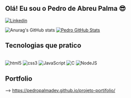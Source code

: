 ## Olá! Eu sou o Pedro de Abreu Palma 😎
[![Linkedin](https://img.shields.io/badge/LinkedIn-0077B5?style=for-the-badge&logo=linkedin&logoColor=white)](https://www.linkedin.com/in/pedro-de-abreu-palma-28b779249/)

![Anurag's GitHub stats](https://github-readme-stats.vercel.app/api?username=pedropalmadev&show_icons=true&theme=dark) [![Pedro GitHub Stats](https://github-readme-stats.vercel.app/api/top-langs/?username=pedropalmadev&layout=compact&theme=tokyonight)](https://github.com/anuraghazra/github-readme-stats)

## Tecnologias que pratico

<div style="display: inline_block"> <br/>
    <img align="center" alt="html5" src="https://img.shields.io/badge/HTML5-E34F26?style=for-the-badge&logo=html5&logoColor=white">
    <img align="center" alt="css3" src="https://img.shields.io/badge/CSS3-1572B6?style=for-the-badge&logo=css3&logoColor=white">
    <img align="center" alt="JavaScript" src="https://img.shields.io/badge/JavaScript-F7DF1E?style=for-the-badge&logo=javascript&logoColor=black">
    <img align="center" alt="C" src="https://img.shields.io/badge/C-00599C?style=for-the-badge&logo=c&logoColor=white">
     <img align="center" alt="NodeJS" src="https://img.shields.io/badge/Node.js-43853D?style=for-the-badge&logo=node.js&logoColor=white">
</div>
</div>

## Portfolio

--> https://pedropalmadev.github.io/projeto-portifolio/
